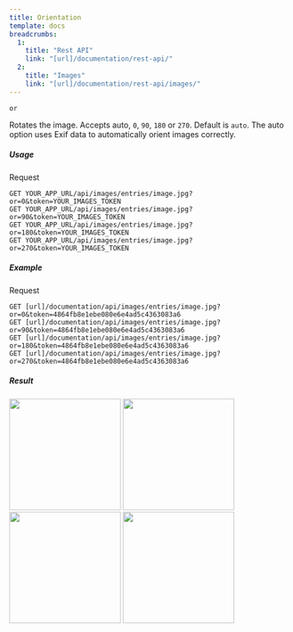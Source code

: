 ```yaml
---
title: Orientation
template: docs 
breadcrumbs:
  1:
    title: "Rest API"
    link: "[url]/documentation/rest-api/"
  2:
    title: "Images"
    link: "[url]/documentation/rest-api/images/"
---
```


`or`

Rotates the image. Accepts auto, `0`, `90`, `180` or `270`. Default is `auto`. The auto option uses Exif data to automatically orient images correctly.

##### Usage

<div class="file-header">Request</div>

```http
GET YOUR_APP_URL/api/images/entries/image.jpg?or=0&token=YOUR_IMAGES_TOKEN
GET YOUR_APP_URL/api/images/entries/image.jpg?or=90&token=YOUR_IMAGES_TOKEN
GET YOUR_APP_URL/api/images/entries/image.jpg?or=180&token=YOUR_IMAGES_TOKEN
GET YOUR_APP_URL/api/images/entries/image.jpg?or=270&token=YOUR_IMAGES_TOKEN
```

##### Example

<div class="file-header">Request</div>

```http
GET [url]/documentation/api/images/entries/image.jpg?or=0&token=4864fb8e1ebe080e6e4ad5c4363083a6
GET [url]/documentation/api/images/entries/image.jpg?or=90&token=4864fb8e1ebe080e6e4ad5c4363083a6
GET [url]/documentation/api/images/entries/image.jpg?or=180&token=4864fb8e1ebe080e6e4ad5c4363083a6
GET [url]/documentation/api/images/entries/image.jpg?or=270&token=4864fb8e1ebe080e6e4ad5c4363083a6
```

##### Result

<img width="200" class="inline" src="[url]/documentation/api/images/entries/image.jpg?or=0&token=4864fb8e1ebe080e6e4ad5c4363083a6">
<img width="200" class="inline" src="[url]/documentation/api/images/entries/image.jpg?or=90&token=4864fb8e1ebe080e6e4ad5c4363083a6">
<img width="200" class="inline" src="[url]/documentation/api/images/entries/image.jpg?or=180&token=4864fb8e1ebe080e6e4ad5c4363083a6">
<img width="200" class="inline" src="[url]/documentation/api/images/entries/image.jpg?or=270&token=4864fb8e1ebe080e6e4ad5c4363083a6">
